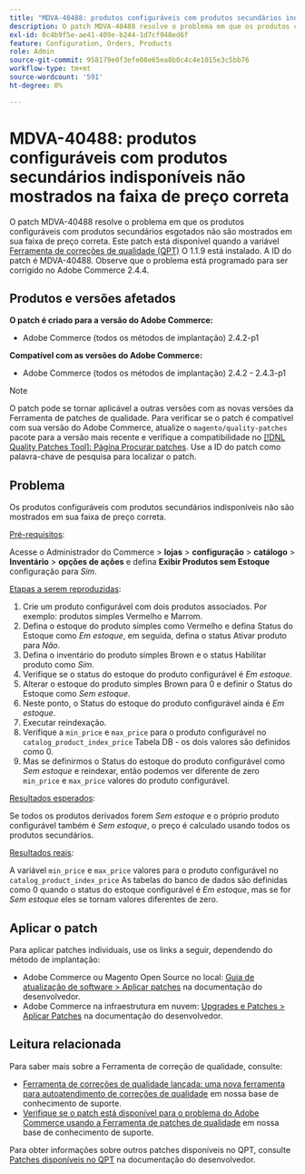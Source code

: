 ```yaml
---
title: "MDVA-40488: produtos configuráveis com produtos secundários indisponíveis não mostrados na faixa de preço correta"
description: O patch MDVA-40488 resolve o problema em que os produtos configuráveis com produtos secundários esgotados não são mostrados em sua faixa de preço correta. Este patch está disponível quando a [Ferramenta de correções de qualidade (QPT)](/help/announcements/adobe-commerce-announcements/magento-quality-patches-released-new-tool-to-self-serve-quality-patches.md) 1.1.9 está instalada. A ID do patch é MDVA-40488. Observe que o problema está programado para ser corrigido no Adobe Commerce 2.4.4.
exl-id: 0c4b9f5e-ae41-409e-b244-1d7cf948ed6f
feature: Configuration, Orders, Products
role: Admin
source-git-commit: 958179e0f3efe08e65ea8b0c4c4e1015e3c5bb76
workflow-type: tm+mt
source-wordcount: '591'
ht-degree: 0%

---
```


# MDVA-40488: produtos configuráveis com produtos secundários indisponíveis não mostrados na faixa de preço correta

O patch MDVA-40488 resolve o problema em que os produtos configuráveis com produtos secundários esgotados não são mostrados em sua faixa de preço correta. Este patch está disponível quando a variável [Ferramenta de correções de qualidade (QPT)](/help/announcements/adobe-commerce-announcements/magento-quality-patches-released-new-tool-to-self-serve-quality-patches.md) O 1.1.9 está instalado. A ID do patch é MDVA-40488. Observe que o problema está programado para ser corrigido no Adobe Commerce 2.4.4.

## Produtos e versões afetados

**O patch é criado para a versão do Adobe Commerce:**

* Adobe Commerce (todos os métodos de implantação) 2.4.2-p1

**Compatível com as versões do Adobe Commerce:**

* Adobe Commerce (todos os métodos de implantação) 2.4.2 - 2.4.3-p1

>[!NOTE]
>
>O patch pode se tornar aplicável a outras versões com as novas versões da Ferramenta de patches de qualidade. Para verificar se o patch é compatível com sua versão do Adobe Commerce, atualize o `magento/quality-patches` pacote para a versão mais recente e verifique a compatibilidade no [[!DNL Quality Patches Tool]: Página Procurar patches](https://devdocs.magento.com/quality-patches/tool.html#patch-grid). Use a ID do patch como palavra-chave de pesquisa para localizar o patch.

## Problema

Os produtos configuráveis com produtos secundários indisponíveis não são mostrados em sua faixa de preço correta.

<u>Pré-requisitos</u>:

Acesse o Administrador do Commerce > **lojas** > **configuração** > **catálogo** > **Inventário** > **opções de ações** e defina **Exibir Produtos sem Estoque** configuração para *Sim*.

<u>Etapas a serem reproduzidas</u>:

1. Crie um produto configurável com dois produtos associados. Por exemplo: produtos simples Vermelho e Marrom.
1. Defina o estoque do produto simples como Vermelho e defina Status do Estoque como *Em estoque*, em seguida, defina o status Ativar produto para *Não*.
1. Defina o inventário do produto simples Brown e o status Habilitar produto como *Sim*.
1. Verifique se o status do estoque do produto configurável é *Em estoque*.
1. Alterar o estoque do produto simples Brown para 0 e definir o Status do Estoque como *Sem estoque*.
1. Neste ponto, o Status do estoque do produto configurável ainda é *Em estoque*.
1. Executar reindexação.
1. Verifique a `min_price` e `max_price` para o produto configurável no `catalog_product_index_price` Tabela DB - os dois valores são definidos como 0.
1. Mas se definirmos o Status do estoque do produto configurável como *Sem estoque* e reindexar, então podemos ver diferente de zero `min_price` e `max_price` valores do produto configurável.

<u>Resultados esperados</u>:

Se todos os produtos derivados forem *Sem estoque* e o próprio produto configurável também é *Sem estoque*, o preço é calculado usando todos os produtos secundários.

<u>Resultados reais</u>:

A variável `min_price` e `max_price` valores para o produto configurável no `catalog_product_index_price` As tabelas do banco de dados são definidas como 0 quando o status do estoque configurável é *Em estoque*, mas se for *Sem estoque* eles se tornam valores diferentes de zero.

## Aplicar o patch

Para aplicar patches individuais, use os links a seguir, dependendo do método de implantação:

* Adobe Commerce ou Magento Open Source no local: [Guia de atualização de software > Aplicar patches](https://devdocs.magento.com/guides/v2.4/comp-mgr/patching/mqp.html) na documentação do desenvolvedor.
* Adobe Commerce na infraestrutura em nuvem: [Upgrades e Patches > Aplicar Patches](https://devdocs.magento.com/cloud/project/project-patch.html) na documentação do desenvolvedor.

## Leitura relacionada

Para saber mais sobre a Ferramenta de correção de qualidade, consulte:

* [Ferramenta de correções de qualidade lançada: uma nova ferramenta para autoatendimento de correções de qualidade](/help/announcements/adobe-commerce-announcements/magento-quality-patches-released-new-tool-to-self-serve-quality-patches.md) em nossa base de conhecimento de suporte.
* [Verifique se o patch está disponível para o problema do Adobe Commerce usando a Ferramenta de patches de qualidade](/help/support-tools/patches-available-in-qpt-tool/check-patch-for-magento-issue-with-magento-quality-patches.md) em nossa base de conhecimento de suporte.

Para obter informações sobre outros patches disponíveis no QPT, consulte [Patches disponíveis no QPT](https://devdocs.magento.com/quality-patches/tool.html#patch-grid) na documentação do desenvolvedor.
